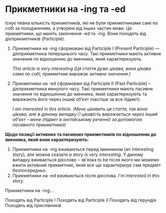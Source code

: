 # Прикметники на -ing та -ed

<p>Існує певна кількість прикметників, які не були прикметниками самі по собі за походженням, а утворені від інших частин мови. Це прикметники, що мають закінчення -ed та -ing. Вони походять від дієприкметників (Participle).</p>

<ol>
<li>Прикметники на -ing сформовані від Participle I (Present Participle) — дієприкметника теперішнього часу. Такі прикметники мають активне значення по відношенню до іменника, який характеризують.</li>
<p><i>This article is very interesting (Ця стаття дуже цікава, вона цікава сама по собі, прикметник виражає активне значення.)</i></p>
<li>Прикметники на  -ed сформовані від Participle II (Past Participle) – дієприкметника минулого часу. Такі прикметники мають пасивне значення по відношенню до іменника, який характеризують та виражають його через інший об’єкт (частіше за все підмет).</li>
<p><i>I am interested in this article. (Мене цікавить ця стаття, так вона цікава, але в даному випадку її цікавість виражається через інший об’єкт – мене (підмет в англійському реченні) за допомогою пасивного прикметника)</i></p>
</ol>

<p><b>Щодо позиції активних та пасивних прикметників по відношенню до іменника, який вони характеризують:</b></p>

<ol>
<li>Прикметники на -ing  вживаються перед іменником  (an interesting story), але можна сказати <i>а story is very interesting</i>. У даному випадку вживається дієслово – зв'язка to be після якого ми можемо вжити активний прикметник, який все ще характеризує сам предмет безпосередньо.</li>
<li>Прикметники на -ed вживаються після дієслова. <i>I'm interested in this story</i>.</li>
</ol>

<quiz correctLabel="correct" incorrectLabel="incorrect" checkLabel="check">
    <question text="">
        <p>Прикметники на -ing...</p>
        <answer correct>Походять від Participle I</answer>
        <answer>Походять від Participle II</answer>
        <answer>Походять від герундія</answer>
        <answer>Походять від прислівників</answer>
    </question>
</quiz>
